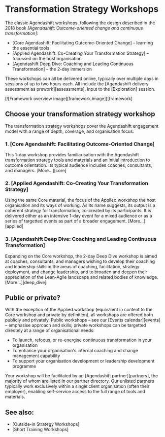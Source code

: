 # Transformation Strategy Workshops

The classic Agendashift workshops, following the design described in the 2018 book *[Agendashift: Outcome-oriented change and continuous transformation]*:

  * [Core Agendashift: Facilitating Outcome-Oriented Change] – learning the essential tools
  * [Applied Agendashift: Co-Creating Your Transformation Strategy] – focussed on the host organisation
  * [Agendashift Deep Dive: Coaching and Leading Continuous Transformation] – the 2-day immersion

These workshops can all be delivered online, typically over multiple days in sessions of up to two hours each. All include the [Agendashift delivery assessment as prework][assessments], input to the [Exploration] session.

[![Framework overview image][framework.image]][framework]

## Choose your transformation strategy workshop

The transformation strategy workshops cover the Agendashift engagement model with a range of depth, coverage, and organisation focus:

### 1. [Core Agendashift: Facilitating Outcome-Oriented Change]

This 1-day workshop provides familiarisation with the Agendashift transformation strategy tools and materials and an initial introduction to outcome orientation. Its typical audience includes coaches, consultants, and managers. [More...][core]

### 2. [Applied Agendashift: Co-Creating Your Transformation Strategy]

Using the same Core material, the focus of the Applied workshop the host organisation and its ways of working. As its name suggests, its output is a coherent strategy for transformation, co-created by its participants. It is delivered either as an intensive 1-day event for a mixed audience or as a series of targetted events as part of a broader engagement. [More...][applied]

### 3. [Agendashift Deep Dive: Coaching and Leading Continuous Transformation]

Expanding on the Core workshop, the 2-day Deep Dive workshop is aimed at coaches, consultants, and managers wishing to develop their coaching and leadership skills in the areas of coaching, facilitation, strategy deployment, and change leadership, and to broaden and deepen their appreciation of the Lean-Agile landscape and related bodies of knowledge. [More...][deep_dive]

## Public or private?

With the exception of the Applied workshop (equivalent in content to the Core workshop and private by definition), all workshops are offered both publicly and privately. Public workshops – see our [Events calendar][events] – emphasise approach and skills; private workshops can be targetted directely at a range of organisational needs:

  * To launch, refocus, or re-energise continuous transformation in your organisation
  * To enhance your organisation's internal coaching and change management capability
  * To support your organisation development or leadership development programme

Your workshop will be facilitated by an [Agendashift partner][partners], the majority of whom are listed in our partner directory. Our unlisted partners typically work exclusively within a single client organisation (often their employer), enabling self-service access to the full range of tools and materials.

## See also:

  * [Outside-in Strategy Workshops]
  * [Short Training Workshops]
